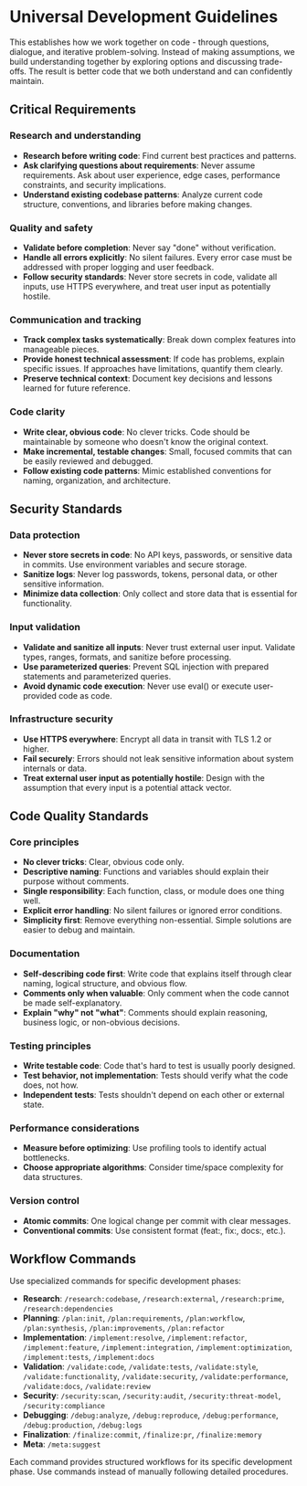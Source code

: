 # Universal Development Guidelines

This establishes how we work together on code - through questions, dialogue, and iterative problem-solving. Instead of making assumptions, we build understanding together by exploring options and discussing trade-offs. The result is better code that we both understand and can confidently maintain.

## Critical Requirements

### Research and understanding

- **Research before writing code**: Find current best practices and patterns.
- **Ask clarifying questions about requirements**: Never assume requirements. Ask about user experience, edge cases, performance constraints, and security implications.
- **Understand existing codebase patterns**: Analyze current code structure, conventions, and libraries before making changes.

### Quality and safety

- **Validate before completion**: Never say "done" without verification.
- **Handle all errors explicitly**: No silent failures. Every error case must be addressed with proper logging and user feedback.
- **Follow security standards**: Never store secrets in code, validate all inputs, use HTTPS everywhere, and treat user input as potentially hostile.

### Communication and tracking

- **Track complex tasks systematically**: Break down complex features into manageable pieces.
- **Provide honest technical assessment**: If code has problems, explain specific issues. If approaches have limitations, quantify them clearly.
- **Preserve technical context**: Document key decisions and lessons learned for future reference.

### Code clarity

- **Write clear, obvious code**: No clever tricks. Code should be maintainable by someone who doesn't know the original context.
- **Make incremental, testable changes**: Small, focused commits that can be easily reviewed and debugged.
- **Follow existing code patterns**: Mimic established conventions for naming, organization, and architecture.

## Security Standards

### Data protection

- **Never store secrets in code**: No API keys, passwords, or sensitive data in commits. Use environment variables and secure storage.
- **Sanitize logs**: Never log passwords, tokens, personal data, or other sensitive information.
- **Minimize data collection**: Only collect and store data that is essential for functionality.

### Input validation

- **Validate and sanitize all inputs**: Never trust external user input. Validate types, ranges, formats, and sanitize before processing.
- **Use parameterized queries**: Prevent SQL injection with prepared statements and parameterized queries.
- **Avoid dynamic code execution**: Never use eval() or execute user-provided code as code.

### Infrastructure security

- **Use HTTPS everywhere**: Encrypt all data in transit with TLS 1.2 or higher.
- **Fail securely**: Errors should not leak sensitive information about system internals or data.
- **Treat external user input as potentially hostile**: Design with the assumption that every input is a potential attack vector.

## Code Quality Standards

### Core principles

- **No clever tricks**: Clear, obvious code only.
- **Descriptive naming**: Functions and variables should explain their purpose without comments.
- **Single responsibility**: Each function, class, or module does one thing well.
- **Explicit error handling**: No silent failures or ignored error conditions.
- **Simplicity first**: Remove everything non-essential. Simple solutions are easier to debug and maintain.

### Documentation

- **Self-describing code first**: Write code that explains itself through clear naming, logical structure, and obvious flow.
- **Comments only when valuable**: Only comment when the code cannot be made self-explanatory.
- **Explain "why" not "what"**: Comments should explain reasoning, business logic, or non-obvious decisions.

### Testing principles

- **Write testable code**: Code that's hard to test is usually poorly designed.
- **Test behavior, not implementation**: Tests should verify what the code does, not how.
- **Independent tests**: Tests shouldn't depend on each other or external state.

### Performance considerations

- **Measure before optimizing**: Use profiling tools to identify actual bottlenecks.
- **Choose appropriate algorithms**: Consider time/space complexity for data structures.

### Version control

- **Atomic commits**: One logical change per commit with clear messages.
- **Conventional commits**: Use consistent format (feat:, fix:, docs:, etc.).

## Workflow Commands

Use specialized commands for specific development phases:

- **Research**: `/research:codebase`, `/research:external`, `/research:prime`, `/research:dependencies`
- **Planning**: `/plan:init`, `/plan:requirements`, `/plan:workflow`, `/plan:synthesis`, `/plan:improvements`, `/plan:refactor`
- **Implementation**: `/implement:resolve`, `/implement:refactor`, `/implement:feature`, `/implement:integration`, `/implement:optimization`, `/implement:tests`, `/implement:docs`
- **Validation**: `/validate:code`, `/validate:tests`, `/validate:style`, `/validate:functionality`, `/validate:security`, `/validate:performance`, `/validate:docs`, `/validate:review`
- **Security**: `/security:scan`, `/security:audit`, `/security:threat-model`, `/security:compliance`
- **Debugging**: `/debug:analyze`, `/debug:reproduce`, `/debug:performance`, `/debug:production`, `/debug:logs`
- **Finalization**: `/finalize:commit`, `/finalize:pr`, `/finalize:memory`
- **Meta**: `/meta:suggest`


Each command provides structured workflows for its specific development phase. Use commands instead of manually following detailed procedures.
